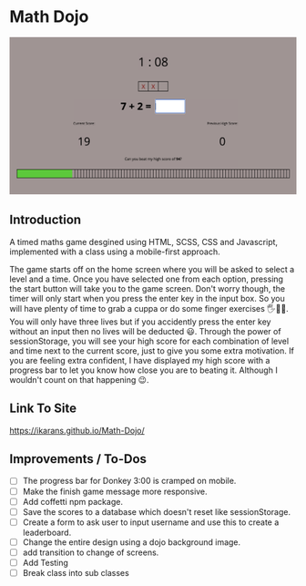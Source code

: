 # Math Dojo

![Math Dojo Project Image](https://github.com/iKarans/Math-Dojo/blob/main/Math-Dojo.png)

## Introduction

A timed maths game desgined using HTML, SCSS, CSS and Javascript, implemented with a class using a mobile-first approach.

The game starts off on the home screen where you will be asked to select a level and a time. Once you have selected one from each option, pressing the start button will take you to the game screen. Don't worry though, the timer will only start when you press the enter key in the input box. So you will have plenty of time to grab a cuppa or do some finger exercises 🖐🏃‍♂. You will only have three lives but if you accidently press the enter key without an input then no lives will be deducted 😃. Through the power of sessionStorage, you will see your high score for each combination of level and time next to the current score, just to give you some extra motivation. If you are feeling extra confident, I have displayed my high score with a progress bar to let you know how close you are to beating it. Although I wouldn't count on that happening 😉.

## Link To Site

https://ikarans.github.io/Math-Dojo/

## Improvements / To-Dos

- [ ] The progress bar for Donkey 3:00 is cramped on mobile.
- [ ] Make the finish game message more responsive.
- [ ] Add coffetti npm package.
- [ ] Save the scores to a database which doesn't reset like sessionStorage.
- [ ] Create a form to ask user to input username and use this to create a leaderboard.
- [ ] Change the entire design using a dojo background image.
- [ ] add transition to change of screens.
- [ ] Add Testing
- [ ] Break class into sub classes
